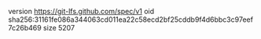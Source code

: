 version https://git-lfs.github.com/spec/v1
oid sha256:31161fe086a344063cd011ea22c58ecd2bf25cddb9f4d6bbc3c97eef7c26b469
size 5207
